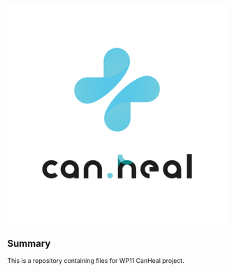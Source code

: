 <p align="center"> 
<img src="https://github.com/BiodataAnalysisGroup/CanHeal-NGS-SOPs/blob/main/images/logo.png" alt="CAN.HEAL logo" style="center; height: 500px; width:500px;"/>
</p>

## Summary


This is a repository containing files for WP11 CanHeal project.
